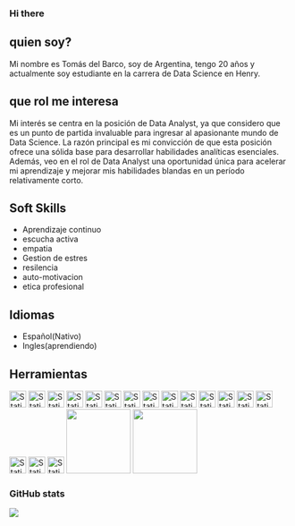 

### Hi there

## quien soy?
Mi nombre es Tomás del Barco, soy de Argentina, tengo 20 años y actualmente soy estudiante en la carrera de Data Science en Henry.

## que rol me interesa
Mi interés se centra en la posición de Data Analyst, ya que considero que es un punto de partida invaluable para ingresar al apasionante mundo de Data Science.
La razón principal es mi convicción de que esta posición ofrece una sólida base para desarrollar habilidades analíticas esenciales.
Además, veo en el rol de Data Analyst una oportunidad única para acelerar mi aprendizaje y mejorar mis habilidades blandas en un período relativamente corto.

<!--
Una vez me sienta sólido en mi papel como analista de datos, mi objetivo es ampliar mi horizonte profesional adentrándome en otras áreas cruciales del campo. Aspiro a explorar los desafíos que ofrece el Data Engineering, donde puedo aplicar y expandir mi destreza técnica en la construcción y gestión de infraestructuras de datos robustas.
Además, tengo la intención de evolucionar hacia el rol de Data Scientist. Me atrae la perspectiva de utilizar la ciencia de datos para descubrir patrones, generar insights significativos y contribuir a la toma de decisiones estratégicas. Estas ambiciones reflejan mi compromiso constante con el aprendizaje y la evolución en este emocionante campo, donde cada etapa representa una oportunidad para crecer y contribuir de manera significativa."-->

## Soft Skills
* Aprendizaje continuo
* escucha activa
* empatia
* Gestion de estres
* resilencia
* auto-motivacion
* etica profesional


## Idiomas 
* Español(Nativo)
* Ingles(aprendiendo)

##  Herramientas

<!-- ![Static Badge](https://img.shields.io/badge/holamundo-ffffff?style=for-the-badge&logo=Python) -->
<img style="height: 30px" alt="Static Badge" src="https://img.shields.io/badge/Python-131517?style=for-the-badge&logo=Python"> <img style="height: 30px" alt="Static Badge" src="https://img.shields.io/badge/Numpy-131517?style=for-the-badge&logo=numpy">
<img style="height: 30px" alt="Static Badge" src="https://img.shields.io/badge/Pandas-131517?style=for-the-badge&logo=pandas">
<img style="height: 30px" alt="Static Badge" src="https://img.shields.io/badge/VisualStudioCode-131517?style=for-the-badge&logo=visualstudiocode">
<img style="height: 30px" alt="Static Badge" src="https://img.shields.io/badge/MySQL-131517?style=for-the-badge&logo=mysql">
<img style="height: 30px" alt="Static Badge" src="https://img.shields.io/badge/SQLAlchemy-131517?style=for-the-badge&logo=sqlalchemy">
<img style="height: 30px" alt="Static Badge" src="https://img.shields.io/badge/MongoDB-131517?style=for-the-badge&logo=mongodb">
<img style="height: 30px" alt="Static Badge" src="https://img.shields.io/badge/ScikitLearn-131517?style=for-the-badge&logo=scikitlearn">
<img style="height: 30px" alt="Static Badge" src="https://img.shields.io/badge/TensorFlow-131517?style=for-the-badge&logo=tensorflow">
<img style="height: 30px" alt="Static Badge" src="https://img.shields.io/badge/Excel-131517?style=for-the-badge&logo=microsoftexcel">
<img style="height: 30px" alt="Static Badge" src="https://img.shields.io/badge/PowerBI-131517?style=for-the-badge&logo=powerbi">
<img style="height: 30px" alt="Static Badge" src="https://img.shields.io/badge/Tableau-131517?style=for-the-badge&logo=tableau">
<img style="height: 30px" alt="Static Badge" src="https://img.shields.io/badge/Looker-131517?style=for-the-badge&logo=looker">
<img style="height: 30px" alt="Static Badge" src="https://img.shields.io/badge/Docker-131517?style=for-the-badge&logo=docker">
<img style="height: 30px" alt="Static Badge" src="https://img.shields.io/badge/PowerShell-131517?style=for-the-badge&logo=powershell">
<img style="height: 30px" alt="Static Badge" src="https://img.shields.io/badge/.ENV-131517?style=for-the-badge&logo=dotenv">
<img style="height: 30px" alt="Static Badge" src="https://img.shields.io/badge/Render-131517?style=for-the-badge&logo=render">
<img src="https://img.shields.io/badge/MatPlot-212d43?style=for-the-badge&amp;logo=Alwaysdata&amp;logoColor=white;" style="width: 115px"> <!--https://upload.wikimedia.org/wikipedia/commons/8/84/Matplotlib_icon.svg-->
<img src="https://img.shields.io/badge/SeaBorn-212d43?style=for-the-badge&amp;logo=plotly&amp;logoColor=white" style="width: 115px">

### GitHub stats
<picture>
  <source
    srcset="https://github-readme-stats.vercel.app/api?username=tDelbarco&show_icons=true&theme=dark"
    media="(prefers-color-scheme: dark)"
  />
  <source
    srcset="https://github-readme-stats.vercel.app/api?username=tDelbarco&show_icons=true"
    media="(prefers-color-scheme: light), (prefers-color-scheme: no-preference)"
  />
  <img src="https://github-readme-stats.vercel.app/api?username=tDelbarco&show_icons=true" />
</picture>




















